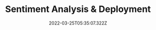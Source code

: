---
title: 'Sentiment Analysis & Deployment'
excerpt: 'Created a sentiment analysis model using IMDB movie reviews and deployed the model in AWS SageMaker.'
coverImage: '/assets/articles/dynamic-routing/cover.jpg'
featured: false
date: '2022-03-25T05:35:07.322Z'
repo: 'https://github.com/brhn-me/deep-learning-sage-maker-sentiment-analysis'
article: 
techs: 
    - Deep Learning
    - AWS
    - NLP
    - SageMaker
    - PyTorch
---